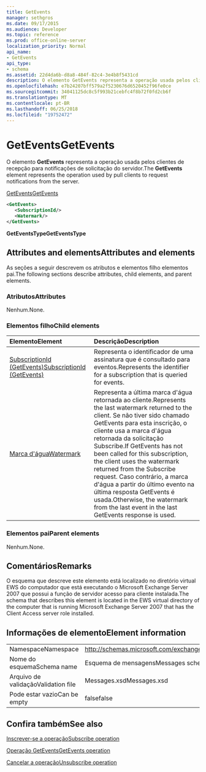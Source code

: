```yaml
---
title: GetEvents
manager: sethgros
ms.date: 09/17/2015
ms.audience: Developer
ms.topic: reference
ms.prod: office-online-server
localization_priority: Normal
api_name:
- GetEvents
api_type:
- schema
ms.assetid: 22d4da6b-d8a8-484f-82c4-3e4b8f5431cd
description: O elemento GetEvents representa a operação usada pelos clientes de recepção para notificações de solicitação do servidor.
ms.openlocfilehash: e7b24207bff579a2f5230676d6520452f96fe0ce
ms.sourcegitcommit: 34041125dc8c5f993b21cebfc4f8b72f0fd2cb6f
ms.translationtype: MT
ms.contentlocale: pt-BR
ms.lasthandoff: 06/25/2018
ms.locfileid: "19752472"
---
```

# <a name="getevents"></a><span data-ttu-id="d038f-103">GetEvents</span><span class="sxs-lookup"><span data-stu-id="d038f-103">GetEvents</span></span>

<span data-ttu-id="d038f-104">O elemento **GetEvents** representa a operação usada pelos clientes de recepção para notificações de solicitação do servidor.</span><span class="sxs-lookup"><span data-stu-id="d038f-104">The **GetEvents** element represents the operation used by pull clients to request notifications from the server.</span></span> 
  
[<span data-ttu-id="d038f-105">GetEvents</span><span class="sxs-lookup"><span data-stu-id="d038f-105">GetEvents</span></span>](getevents.md)
  
```xml
<GetEvents>
   <SubscriptionId/>
   <Watermark/>
</GetEvents>
```

 <span data-ttu-id="d038f-106">**GetEventsType**</span><span class="sxs-lookup"><span data-stu-id="d038f-106">**GetEventsType**</span></span>
## <a name="attributes-and-elements"></a><span data-ttu-id="d038f-107">Attributes and elements</span><span class="sxs-lookup"><span data-stu-id="d038f-107">Attributes and elements</span></span>

<span data-ttu-id="d038f-108">As seções a seguir descrevem os atributos e elementos filho elementos pai.</span><span class="sxs-lookup"><span data-stu-id="d038f-108">The following sections describe attributes, child elements, and parent elements.</span></span>
  
### <a name="attributes"></a><span data-ttu-id="d038f-109">Atributos</span><span class="sxs-lookup"><span data-stu-id="d038f-109">Attributes</span></span>

<span data-ttu-id="d038f-110">Nenhum.</span><span class="sxs-lookup"><span data-stu-id="d038f-110">None.</span></span>
  
### <a name="child-elements"></a><span data-ttu-id="d038f-111">Elementos filho</span><span class="sxs-lookup"><span data-stu-id="d038f-111">Child elements</span></span>

|<span data-ttu-id="d038f-112">**Elemento**</span><span class="sxs-lookup"><span data-stu-id="d038f-112">**Element**</span></span>|<span data-ttu-id="d038f-113">**Descrição**</span><span class="sxs-lookup"><span data-stu-id="d038f-113">**Description**</span></span>|
|:-----|:-----|
|[<span data-ttu-id="d038f-114">SubscriptionId (GetEvents)</span><span class="sxs-lookup"><span data-stu-id="d038f-114">SubscriptionId (GetEvents)</span></span>](subscriptionid-getevents.md) <br/> |<span data-ttu-id="d038f-115">Representa o identificador de uma assinatura que é consultado para eventos.</span><span class="sxs-lookup"><span data-stu-id="d038f-115">Represents the identifier for a subscription that is queried for events.</span></span>  <br/> |
|[<span data-ttu-id="d038f-116">Marca d'água</span><span class="sxs-lookup"><span data-stu-id="d038f-116">Watermark</span></span>](watermark.md) <br/> |<span data-ttu-id="d038f-117">Representa a última marca d'água retornada ao cliente.</span><span class="sxs-lookup"><span data-stu-id="d038f-117">Represents the last watermark returned to the client.</span></span> <span data-ttu-id="d038f-118">Se não tiver sido chamado GetEvents para esta inscrição, o cliente usa a marca d'água retornada da solicitação Subscribe.</span><span class="sxs-lookup"><span data-stu-id="d038f-118">If GetEvents has not been called for this subscription, the client uses the watermark returned from the Subscribe request.</span></span> <span data-ttu-id="d038f-119">Caso contrário, a marca d'água a partir do último evento na última resposta GetEvents é usada.</span><span class="sxs-lookup"><span data-stu-id="d038f-119">Otherwise, the watermark from the last event in the last GetEvents response is used.</span></span>  <br/> |
   
### <a name="parent-elements"></a><span data-ttu-id="d038f-120">Elementos pai</span><span class="sxs-lookup"><span data-stu-id="d038f-120">Parent elements</span></span>

<span data-ttu-id="d038f-121">Nenhum.</span><span class="sxs-lookup"><span data-stu-id="d038f-121">None.</span></span>
  
## <a name="remarks"></a><span data-ttu-id="d038f-122">Comentários</span><span class="sxs-lookup"><span data-stu-id="d038f-122">Remarks</span></span>

<span data-ttu-id="d038f-123">O esquema que descreve este elemento está localizado no diretório virtual EWS do computador que está executando o Microsoft Exchange Server 2007 que possui a função de servidor acesso para cliente instalada.</span><span class="sxs-lookup"><span data-stu-id="d038f-123">The schema that describes this element is located in the EWS virtual directory of the computer that is running Microsoft Exchange Server 2007 that has the Client Access server role installed.</span></span>
  
## <a name="element-information"></a><span data-ttu-id="d038f-124">Informações de elemento</span><span class="sxs-lookup"><span data-stu-id="d038f-124">Element information</span></span>

|||
|:-----|:-----|
|<span data-ttu-id="d038f-125">Namespace</span><span class="sxs-lookup"><span data-stu-id="d038f-125">Namespace</span></span>  <br/> |http://schemas.microsoft.com/exchange/services/2006/messages  <br/> |
|<span data-ttu-id="d038f-126">Nome do esquema</span><span class="sxs-lookup"><span data-stu-id="d038f-126">Schema name</span></span>  <br/> |<span data-ttu-id="d038f-127">Esquema de mensagens</span><span class="sxs-lookup"><span data-stu-id="d038f-127">Messages schema</span></span>  <br/> |
|<span data-ttu-id="d038f-128">Arquivo de validação</span><span class="sxs-lookup"><span data-stu-id="d038f-128">Validation file</span></span>  <br/> |<span data-ttu-id="d038f-129">Messages.xsd</span><span class="sxs-lookup"><span data-stu-id="d038f-129">Messages.xsd</span></span>  <br/> |
|<span data-ttu-id="d038f-130">Pode estar vazio</span><span class="sxs-lookup"><span data-stu-id="d038f-130">Can be empty</span></span>  <br/> |<span data-ttu-id="d038f-131">false</span><span class="sxs-lookup"><span data-stu-id="d038f-131">false</span></span>  <br/> |
   
## <a name="see-also"></a><span data-ttu-id="d038f-132">Confira também</span><span class="sxs-lookup"><span data-stu-id="d038f-132">See also</span></span>



[<span data-ttu-id="d038f-133">Inscrever-se a operação</span><span class="sxs-lookup"><span data-stu-id="d038f-133">Subscribe operation</span></span>](subscribe-operation.md)
  
[<span data-ttu-id="d038f-134">Operação GetEvents</span><span class="sxs-lookup"><span data-stu-id="d038f-134">GetEvents operation</span></span>](getevents-operation.md)
  
[<span data-ttu-id="d038f-135">Cancelar a operação</span><span class="sxs-lookup"><span data-stu-id="d038f-135">Unsubscribe operation</span></span>](unsubscribe-operation.md)

